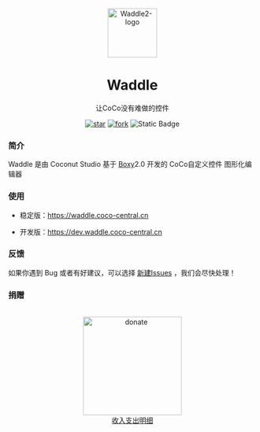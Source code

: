 
<p align="center">
    <br>
    <img width="100" src="https://public.coco-central.cn/waddle/2/waddle2.png" alt="Waddle2-logo"/>
</p>

<h1 align="center">
Waddle
</h1>

<div align="center">

让CoCo没有难做的控件

[![star](https://gitee.com/coco-central/waddle/badge/star.svg?theme=gvp)](https://gitee.com/coco-central/waddle/stargazers) [![fork](https://gitee.com/coco-central/waddle/badge/fork.svg?theme=gvp)](https://gitee.com/coco-central/waddle/members)
![Static Badge](https://img.shields.io/badge/Powered_By-Boxy-blue?labelColor=%23d1e0fd&color=%234062F6&link=https%3A%2F%2Fgitee.com%2Fcoco-central%2Fboxy)


</div>

### 简介
Waddle 是由 Coconut Studio 基于 [Boxy](https://gitee.com/coco-central/boxy)2.0 开发的 CoCo自定义控件 图形化编辑器

### 使用

- 稳定版：https://waddle.coco-central.cn

- 开发版：https://dev.waddle.coco-central.cn

### 反馈

如果你遇到 Bug 或者有好建议，可以选择 [新建Issues](https://gitee.com/coco-central/waddle/issues) ，我们会尽快处理！

### 捐赠

<p align="center">
  <br>
  <img src="https://public.coco-central.cn/other/donate.png" alt="donate" height="200" width="200" />
  <br>
  <a href="https://cocotais.feishu.cn/wiki/Cg5swWcPAi42pXk01sOcE0QTnxe?from=from_copylink">收入支出明细</a>
  <br>
</p>
<br>